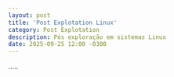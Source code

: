 ```yaml
---
layout: post
title: 'Post Explotation Linux'
category: Post Explotation
description: Pós exploração em sistemas Linux
date: 2025-09-25 12:00 -0300
---
```

.....
